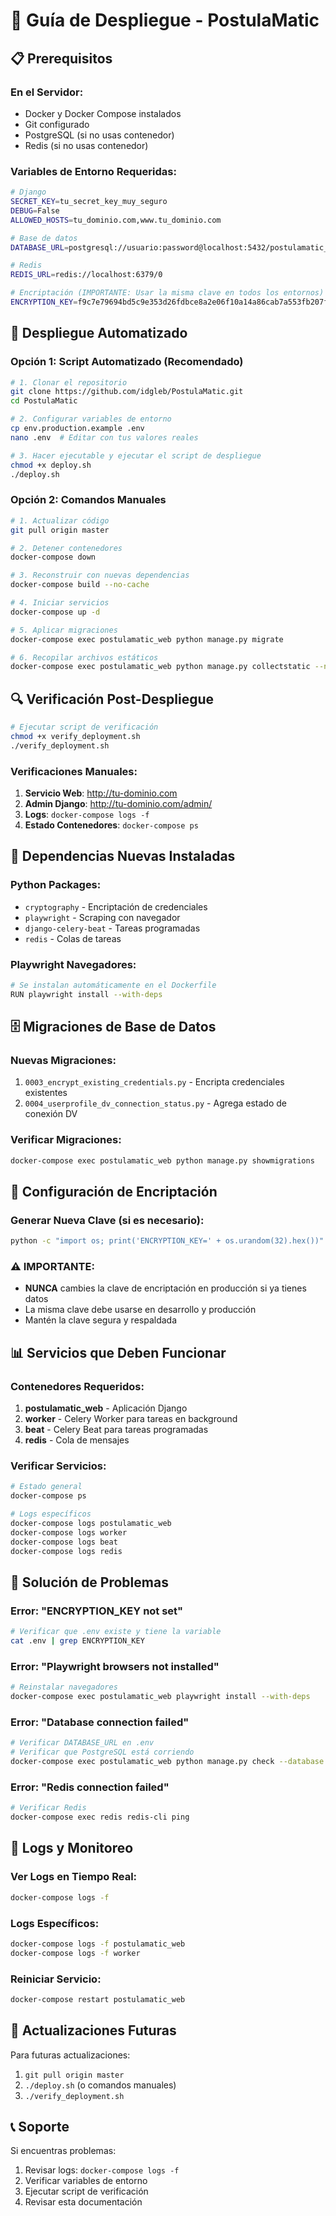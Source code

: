 # 🚀 Guía de Despliegue - PostulaMatic

## 📋 Prerequisitos

### En el Servidor:
- Docker y Docker Compose instalados
- Git configurado
- PostgreSQL (si no usas contenedor)
- Redis (si no usas contenedor)

### Variables de Entorno Requeridas:
```bash
# Django
SECRET_KEY=tu_secret_key_muy_seguro
DEBUG=False
ALLOWED_HOSTS=tu_dominio.com,www.tu_dominio.com

# Base de datos
DATABASE_URL=postgresql://usuario:password@localhost:5432/postulamatic_db

# Redis
REDIS_URL=redis://localhost:6379/0

# Encriptación (IMPORTANTE: Usar la misma clave en todos los entornos)
ENCRYPTION_KEY=f9c7e79694bd5c9e353d26fdbce8a2e06f10a14a86cab7a553fb207f977d8108
```

## 🚀 Despliegue Automatizado

### Opción 1: Script Automatizado (Recomendado)
```bash
# 1. Clonar el repositorio
git clone https://github.com/idgleb/PostulaMatic.git
cd PostulaMatic

# 2. Configurar variables de entorno
cp env.production.example .env
nano .env  # Editar con tus valores reales

# 3. Hacer ejecutable y ejecutar el script de despliegue
chmod +x deploy.sh
./deploy.sh
```

### Opción 2: Comandos Manuales
```bash
# 1. Actualizar código
git pull origin master

# 2. Detener contenedores
docker-compose down

# 3. Reconstruir con nuevas dependencias
docker-compose build --no-cache

# 4. Iniciar servicios
docker-compose up -d

# 5. Aplicar migraciones
docker-compose exec postulamatic_web python manage.py migrate

# 6. Recopilar archivos estáticos
docker-compose exec postulamatic_web python manage.py collectstatic --noinput
```

## 🔍 Verificación Post-Despliegue

```bash
# Ejecutar script de verificación
chmod +x verify_deployment.sh
./verify_deployment.sh
```

### Verificaciones Manuales:
1. **Servicio Web**: http://tu-dominio.com
2. **Admin Django**: http://tu-dominio.com/admin/
3. **Logs**: `docker-compose logs -f`
4. **Estado Contenedores**: `docker-compose ps`

## 🔧 Dependencias Nuevas Instaladas

### Python Packages:
- `cryptography` - Encriptación de credenciales
- `playwright` - Scraping con navegador
- `django-celery-beat` - Tareas programadas
- `redis` - Colas de tareas

### Playwright Navegadores:
```bash
# Se instalan automáticamente en el Dockerfile
RUN playwright install --with-deps
```

## 🗄️ Migraciones de Base de Datos

### Nuevas Migraciones:
1. `0003_encrypt_existing_credentials.py` - Encripta credenciales existentes
2. `0004_userprofile_dv_connection_status.py` - Agrega estado de conexión DV

### Verificar Migraciones:
```bash
docker-compose exec postulamatic_web python manage.py showmigrations
```

## 🔐 Configuración de Encriptación

### Generar Nueva Clave (si es necesario):
```bash
python -c "import os; print('ENCRYPTION_KEY=' + os.urandom(32).hex())"
```

### ⚠️ IMPORTANTE:
- **NUNCA** cambies la clave de encriptación en producción si ya tienes datos
- La misma clave debe usarse en desarrollo y producción
- Mantén la clave segura y respaldada

## 📊 Servicios que Deben Funcionar

### Contenedores Requeridos:
1. **postulamatic_web** - Aplicación Django
2. **worker** - Celery Worker para tareas en background
3. **beat** - Celery Beat para tareas programadas
4. **redis** - Cola de mensajes

### Verificar Servicios:
```bash
# Estado general
docker-compose ps

# Logs específicos
docker-compose logs postulamatic_web
docker-compose logs worker
docker-compose logs beat
docker-compose logs redis
```

## 🚨 Solución de Problemas

### Error: "ENCRYPTION_KEY not set"
```bash
# Verificar que .env existe y tiene la variable
cat .env | grep ENCRYPTION_KEY
```

### Error: "Playwright browsers not installed"
```bash
# Reinstalar navegadores
docker-compose exec postulamatic_web playwright install --with-deps
```

### Error: "Database connection failed"
```bash
# Verificar DATABASE_URL en .env
# Verificar que PostgreSQL está corriendo
docker-compose exec postulamatic_web python manage.py check --database default
```

### Error: "Redis connection failed"
```bash
# Verificar Redis
docker-compose exec redis redis-cli ping
```

## 📝 Logs y Monitoreo

### Ver Logs en Tiempo Real:
```bash
docker-compose logs -f
```

### Logs Específicos:
```bash
docker-compose logs -f postulamatic_web
docker-compose logs -f worker
```

### Reiniciar Servicio:
```bash
docker-compose restart postulamatic_web
```

## 🔄 Actualizaciones Futuras

Para futuras actualizaciones:
1. `git pull origin master`
2. `./deploy.sh` (o comandos manuales)
3. `./verify_deployment.sh`

## 📞 Soporte

Si encuentras problemas:
1. Revisar logs: `docker-compose logs -f`
2. Verificar variables de entorno
3. Ejecutar script de verificación
4. Revisar esta documentación
